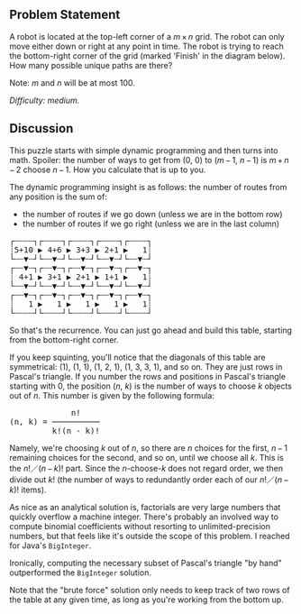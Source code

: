 Problem Statement
-----------------

A robot is located at the top-left corner of a *m*&thinsp;&times;&thinsp;*n*
grid. The robot can only move either down or right at any point in time. The
robot is trying to reach the bottom-right corner of the grid (marked 'Finish'
in the diagram below). How many possible unique paths are there?

Note: *m* and *n* will be at most 100.

*Difficulty: medium.*

Discussion
----------

This puzzle starts with simple dynamic programming and then turns into math.
Spoiler: the number of ways to get from (0, 0) to (*m*&thinsp;&minus;&thinsp;1,
*n*&thinsp;&minus;&thinsp;1) is *m*&thinsp;+&thinsp;*n*&thinsp;&minus;&thinsp;2
choose *n*&thinsp;&minus;&thinsp;1. How you calculate that is up to you.

The dynamic programming insight is as follows: the number of routes from any
position is the sum of:
- the number of routes if we go down (unless we are in the bottom row)
- the number of routes if we go right (unless we are in the last column)
<pre><tt>┌┄┄┄┄┐┌┄┄┄┄┐┌┄┄┄┄┐┌┄┄┄┄┐┌┄┄┄┄┐
┊5+10 ▶ 4+6 ▶ 3+3 ▶ 2+1 ▶   1┊
└┄┄▼┄┘└┄┄▼┄┘└┄┄▼┄┘└┄┄▼┄┘└┄┄▼┄┘
┌┄┄▼┄┐┌┄┄▼┄┐┌┄┄▼┄┐┌┄┄▼┄┐┌┄┄▼┄┐
┊ 4+1 ▶ 3+1 ▶ 2+1 ▶ 1+1 ▶   1┊
└┄┄▼┄┘└┄┄▼┄┘└┄┄▼┄┘└┄┄▼┄┘└┄┄▼┄┘
┌┄┄▼┄┐┌┄┄▼┄┐┌┄┄▼┄┐┌┄┄▼┄┐┌┄┄▼┄┐
┊   1 ▶   1 ▶   1 ▶   1 ▶   1┊
└┄┄┄┄┘└┄┄┄┄┘└┄┄┄┄┘└┄┄┄┄┘└┄┄┄┄┘</tt></pre>
So that's the recurrence. You can just go ahead and build this table, starting
from the bottom-right corner.

If you keep squinting, you'll notice that the diagonals of this table are
symmetrical: (1), (1, 1), (1, 2, 1), (1, 3, 3, 1), and so on. They are just rows
in Pascal's triangle. If you number the rows and positions in Pascal's triangle
starting with 0, the position (*n*, *k*) is the number of ways to choose *k*
objects out of *n*. This number is given by the following formula:
<pre><tt>             n!
(n, k) = ──────────
         k!(n - k)!</tt></pre>
Namely, we're choosing *k* out of *n*, so there are *n* choices for the first,
*n*&thinsp;&minus;&thinsp;1 remaining choices for the second, and so on, until
we choose all *k*. This is the *n*!&#xff0f;(*n*&thinsp;&minus;&thinsp;*k*)!
part. Since the *n*-choose-*k* does not regard order, we then divide out *k*!
(the number of ways to redundantly order each of our
*n*!&#xff0f;(*n*&thinsp;&minus;&thinsp;*k*)! items).

As nice as an analytical solution is, factorials are very large numbers that
quickly overflow a machine integer. There's probably an involved way to compute
binomial coefficients without resorting to unlimited-precision numbers, but that
feels like it's outside the scope of this problem. I reached for Java's
`BigInteger`.

Ironically, computing the necessary subset of Pascal's triangle "by hand"
outperformed the `BigInteger` solution.

Note that the "brute force" solution only needs to keep track of two rows of
the table at any given time, as long as you're working from the bottom up.
